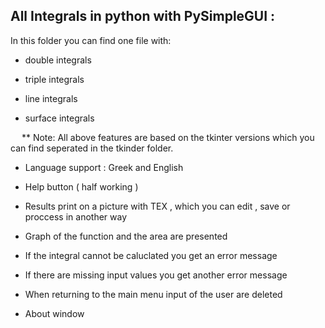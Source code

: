 All Integrals in python with PySimpleGUI :
------------------------------------------

In this folder you can find one file with:

* double integrals

* triple integrals

* line integrals

* surface integrals 

&emsp; ** Note: All above features are based on the tkinter versions which you can find seperated in the tkinder folder.

* Language support : Greek and English

* Help button ( half working )

* Results print on a picture with TEX , which you can edit , save or proccess in another way

* Graph of the function and the area are presented

* If the integral cannot be caluclated you get an error message

* If there are missing input values you get another error message

* When returning to the main menu input of the user are deleted

* About window

